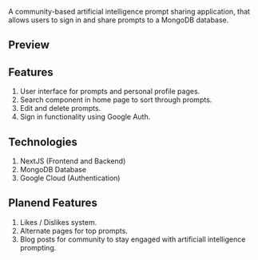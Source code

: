 A community-based artificial intelligence prompt sharing application, that allows users to sign in and share prompts to a MongoDB database.

## Preview


## Features
1. User interface for prompts and personal profile pages.
2. Search component in home page to sort through prompts.
3. Edit and delete prompts.
4. Sign in functionality using Google Auth. 

## Technologies 
1. NextJS (Frontend and Backend)
2. MongoDB Database
3. Google Cloud (Authentication)

## Planend Features
1. Likes / Dislikes system.
2. Alternate pages for top prompts.
3. Blog posts for community to stay engaged with artificiall intelligence prompting.
